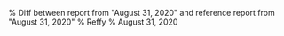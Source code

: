 % Diff between report from "August 31, 2020" and reference report from "August 31, 2020"
% Reffy
% August 31, 2020

